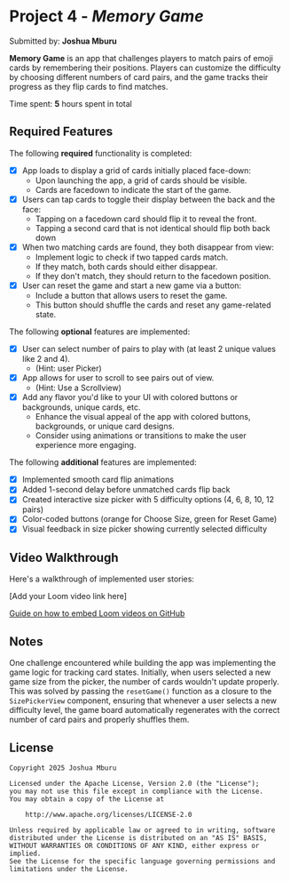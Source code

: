 # Project 4 - *Memory Game*

Submitted by: **Joshua Mburu**

**Memory Game** is an app that challenges players to match pairs of emoji cards by remembering their positions. Players can customize the difficulty by choosing different numbers of card pairs, and the game tracks their progress as they flip cards to find matches.

Time spent: **5** hours spent in total

## Required Features

The following **required** functionality is completed:

- [x] App loads to display a grid of cards initially placed face-down:
  - Upon launching the app, a grid of cards should be visible.
  - Cards are facedown to indicate the start of the game.
- [x] Users can tap cards to toggle their display between the back and the face: 
  - Tapping on a facedown card should flip it to reveal the front.
  - Tapping a second card that is not identical should flip both back down
- [x] When two matching cards are found, they both disappear from view:
  - Implement logic to check if two tapped cards match.
  - If they match, both cards should either disappear.
  - If they don't match, they should return to the facedown position.
- [x] User can reset the game and start a new game via a button:
  - Include a button that allows users to reset the game.
  - This button should shuffle the cards and reset any game-related state.
 
The following **optional** features are implemented:

- [x] User can select number of pairs to play with (at least 2 unique values like 2 and 4).
  * (Hint: user Picker)
- [x] App allows for user to scroll to see pairs out of view.
  * (Hint: Use a Scrollview)
- [x] Add any flavor you'd like to your UI with colored buttons or backgrounds, unique cards, etc. 
  * Enhance the visual appeal of the app with colored buttons, backgrounds, or unique card designs.
  * Consider using animations or transitions to make the user experience more engaging.

The following **additional** features are implemented:

- [x] Implemented smooth card flip animations
- [x] Added 1-second delay before unmatched cards flip back
- [x] Created interactive size picker with 5 difficulty options (4, 6, 8, 10, 12 pairs)
- [x] Color-coded buttons (orange for Choose Size, green for Reset Game)
- [x] Visual feedback in size picker showing currently selected difficulty

## Video Walkthrough

Here's a walkthrough of implemented user stories:

[Add your Loom video link here]

[Guide on how to embed Loom videos on GitHub](https://www.youtube.com/watch?v=GA92eKlYio4)

## Notes

One challenge encountered while building the app was implementing the game logic for tracking card states. Initially, when users selected a new game size from the picker, the number of cards wouldn't update properly. This was solved by passing the `resetGame()` function as a closure to the `SizePickerView` component, ensuring that whenever a user selects a new difficulty level, the game board automatically regenerates with the correct number of card pairs and properly shuffles them.

## License

    Copyright 2025 Joshua Mburu

    Licensed under the Apache License, Version 2.0 (the "License");
    you may not use this file except in compliance with the License.
    You may obtain a copy of the License at

        http://www.apache.org/licenses/LICENSE-2.0

    Unless required by applicable law or agreed to in writing, software
    distributed under the License is distributed on an "AS IS" BASIS,
    WITHOUT WARRANTIES OR CONDITIONS OF ANY KIND, either express or implied.
    See the License for the specific language governing permissions and
    limitations under the License.
